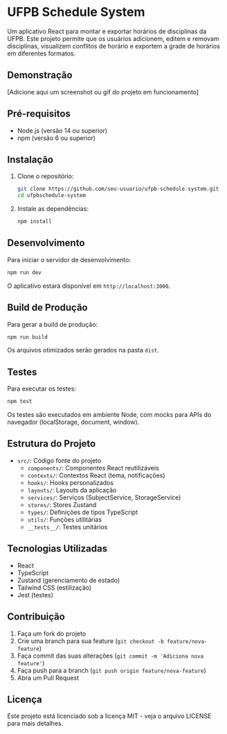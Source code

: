 # UFPB Schedule System

Um aplicativo React para montar e exportar horários de disciplinas da UFPB. Este projeto permite que os usuários adicionem, editem e removam disciplinas, visualizem conflitos de horário e exportem a grade de horários em diferentes formatos.

## Demonstração

[Adicione aqui um screenshot ou gif do projeto em funcionamento]

## Pré-requisitos

- Node.js (versão 14 ou superior)
- npm (versão 6 ou superior)

## Instalação

1. Clone o repositório:
   ```bash
   git clone https://github.com/seu-usuario/ufpb-schedule-system.git
   cd ufpbschedule-system
   ```

2. Instale as dependências:
   ```bash
   npm install
   ```

## Desenvolvimento

Para iniciar o servidor de desenvolvimento:

```bash
npm run dev
```

O aplicativo estará disponível em `http://localhost:3000`.

## Build de Produção

Para gerar a build de produção:

```bash
npm run build
```

Os arquivos otimizados serão gerados na pasta `dist`.

## Testes

Para executar os testes:

```bash
npm test
```

Os testes são executados em ambiente Node, com mocks para APIs do navegador (localStorage, document, window).

## Estrutura do Projeto

- `src/`: Código fonte do projeto
  - `components/`: Componentes React reutilizáveis
  - `contexts/`: Contextos React (tema, notificações)
  - `hooks/`: Hooks personalizados
  - `layouts/`: Layouts da aplicação
  - `services/`: Serviços (SubjectService, StorageService)
  - `stores/`: Stores Zustand
  - `types/`: Definições de tipos TypeScript
  - `utils/`: Funções utilitárias
  - `__tests__/`: Testes unitários

## Tecnologias Utilizadas

- React
- TypeScript
- Zustand (gerenciamento de estado)
- Tailwind CSS (estilização)
- Jest (testes)

## Contribuição

1. Faça um fork do projeto
2. Crie uma branch para sua feature (`git checkout -b feature/nova-feature`)
3. Faça commit das suas alterações (`git commit -m 'Adiciona nova feature'`)
4. Faça push para a branch (`git push origin feature/nova-feature`)
5. Abra um Pull Request

## Licença

Este projeto está licenciado sob a licença MIT - veja o arquivo LICENSE para mais detalhes.